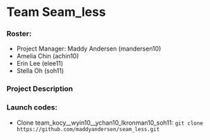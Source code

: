 # Team Seam_less

### Roster:
* Project Manager: Maddy Andersen (mandersen10)
* Amelia Chin (achin10)
* Erin Lee (elee11)
* Stella Oh (soh11)

### Project Description

### Launch codes:
* Clone team_kocy__wyin10__ychan10_lkronman10_soh11:
  `git clone https://github.com/maddyandersen/seam_less.git`

